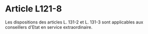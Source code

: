 # Article L121-8

Les dispositions des articles L. 131-2 et L. 131-3 sont applicables aux conseillers d'Etat en service extraordinaire.
